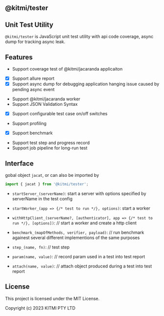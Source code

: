 ## @kitmi/tester

## Unit Test Utility

`@kitmi/tester` is JavaScript unit test utility with api code coverage, async dump for tracking async leak.

## Features

* Support coverage test of @kitmi/jacaranda applicaiton 
* [x] Support allure report
* [x] Support async dump for debugging application hanging issue caused by pending async event
* Support @kitmi/jacaranda worker 
* Support JSON Validation Syntax
* [x] Support configurable test case on/off switches
* Support profiling 
* [x] Support benchmark 
* Support test step and progress record
* Support job pipeline for long-run test

## Interface

gobal object `jacat`, or can also be imported by
```js
import { jacat } from '@kitmi/tester';
```
-   `startServer_(serverName)`: start a server with options specified by serverName in the test config

-   `startWorker_(app => {/* test to run */}, options)`: start a worker

-   `withHttpClient_(serverName?, [authenticator], app => {/* test to run */}, [options])`: // start a worker and create a http client

-   `benchmark_(mapOfMethods, verifier, payload)`: // run benchmark againest several different implementions of the same purposes

-   `step_(name, fn)`: // test step

-   `param(name, value)`: // record param used in a test into test report

-   `attach(name, value)`: // attach object produced during a test into test report

## License

This project is licensed under the MIT License.

Copyright (c) 2023 KITMI PTY LTD